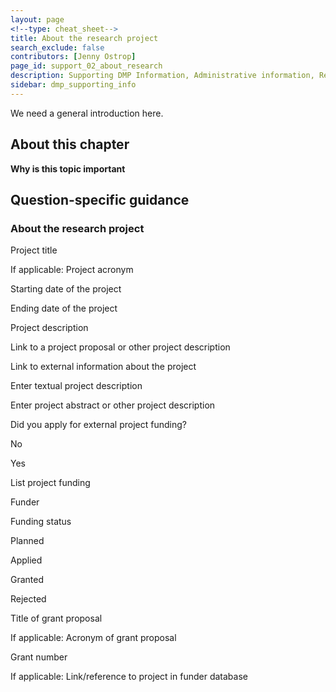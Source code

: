 ```yaml
---
layout: page
<!--type: cheat_sheet-->
title: About the research project
search_exclude: false
contributors: [Jenny Ostrop]
page_id: support_02_about_research
description: Supporting DMP Information, Administrative information, Research project, Contributors, Funding
sidebar: dmp_supporting_info
---
```

We need a general introduction here.

## About this chapter

**Why is this topic important**

## Question-specific guidance

### About the research project

Project title

If applicable: Project acronym

Starting date of the project

Ending date of the project

Project description

Link to a project proposal or other project description

Link to external information about the project

Enter textual project description

Enter project abstract or other project description

Did you apply for external project funding?

No

Yes

List project funding

Funder

Funding status

Planned

Applied

Granted

Rejected

Title of grant proposal

If applicable: Acronym of grant proposal

Grant number

If applicable: Link/reference to project in funder database
